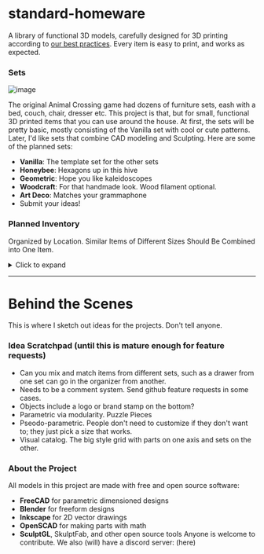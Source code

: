 # standard-homeware
A library of functional 3D models, carefully designed for 3D printing according to [our best practices](styleguide.md). Every item is easy to print, and works as expected.

### Sets
![image](https://github.com/nathangineer/standard-homeware/assets/26797863/1f46f934-0c8f-45b6-9945-6aa1b74b5051)

The original Animal Crossing game had dozens of furniture sets, eash with a bed, couch, chair, dresser etc. This project is that, but for small, functional 3D printed items that you can use around the house. At first, the sets will be pretty basic, mostly consisting of the Vanilla set with cool or cute patterns. Later, I'd like sets that combine CAD modeling and Sculpting. Here are some of the planned sets:
- **Vanilla**: The template set for the other sets
- **Honeybee**: Hexagons up in this hive
- **Geometric**: Hope you like kaleidoscopes
- **Woodcraft**: For that handmade look. Wood filament optional.
- **Art Deco**: Matches your grammaphone
- Submit your ideas!

### Planned Inventory
Organized by Location. Similar Items of Different Sizes Should Be Combined into One Item.

<details>
  <summary>Click to expand</summary>

#### Key
  - ❓ Vague Idea
  - [ ] ☐ Planned
  - [X] ☑ Started 
- Desk
  - [x] Pencil Cup / Tool Caddy
  - [ ] Easel, from Business Card to Paper Size
  - [ ] Picture Frame
  - [ ] Charging Station
  - [ ] Headphone Stand
  - [ ] Tape Dispenser (Mini and Wieghted)
  - [ ] Joystick Holder
  - [ ] Cable Organizer
  - Keyboard Wristpad?
- Drawer
  - Drawer Bottom Partitions
  - Mezzanine Shelves on Different Sides
  - Hanging Desk Drawer Organizer
  - Drawer Wall Hanger
- Shelf
  - [X] Vertical Paper Holder
  - [x] Bookends
  - Paper Holders. All Orientations
- Wall
  - [ ] Picture Frames
  - Headphone Hanger
  - Paper Holders
- Closet
  - Hangers. Swivel Top?
  - Modular Hanger for Shoes Etc. Make It Longer
  - Tie Organizer
  - Accessories
  - Crochet Bases, like a Shoe Sole
  - Laundry Room Stuff? Detergent Powder Scoop
- Kitchen
  - [ ] Fruit Baskets
  - [ ] Countertop Shelves
  - [ ] Scoops
  - [ ] Spice Racks
  - [ ] Paper Towel Holder
  - [ ] Cookie Jar
  - [ ] Bag Clips
  - [ ] Dough Roller
  - Bread Box
  - Fridge Organizer Box
  - Pasta Cutter (Zigzag?)
  - Magnetic Fridge Organizers
- Bathroom
  - [ ] Shower Curtain Hooks
  - Bar Soap Holder
  - Teeth Cleaning Station
  - Wall Storage for Toothbrush Etc
  - Towel Rod Hanger for More Towels Etc.
  - Spare Toilet Paper Holder
- Bedroom
  - Nightstand Caddie/Charger
- Craft Room
  - Crochet Stuff
- Garage (/ Tool Room?)
  - Tool Organizers
- Yard
  - Garden Spade
  - Camping?
  - Mailbox Thing
- Toys
  - Classic Public Domain Toys
  - Board Games
- Gym (Health)
  - [ ] Yoga Mat Hanger
  - Exercise Goal Visualizer
- Anywhere
  - [ ] Outlet Cover
  - [ ] Key Rack
  - [ ] Mail Station
  - Planters
  - Refillable Tissue Boxes
  - Doilies (sue me)
- Pets
  - Treat Jar
  - Leash Hanger
</details>



---

# Behind the Scenes
This is where I sketch out ideas for the projects. Don't tell anyone.

### Idea Scratchpad (until this is mature enough for feature requests)
- Can you mix and match items from different sets, such as a drawer from one set can go in the organizer from another.
- Needs to be a comment system. Send github feature requests in some cases.
- Objects include a logo or brand stamp on the bottom?
- Parametric via modularity. Puzzle Pieces
- Pseodo-parametric. People don't need to customize if they don't want to; they just pick a size that works.
- Visual catalog. The big style grid with parts on one axis and sets on the other.

### About the Project
All models in this project are made with free and open source software:
- **FreeCAD** for parametric dimensioned designs
- **Blender** for freeform designs
- **Inkscape** for 2D vector drawings
- **OpenSCAD** for making parts with math
- **SculptGL**, SkulptFab, and other open source tools
Anyone is welcome to contribute. We also (will) have a discord server: (here)
